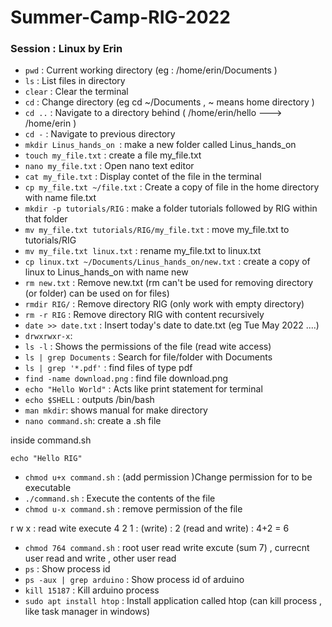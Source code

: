 # Summer-Camp-RIG-2022

### Session : Linux by Erin

- `pwd` : Current working directory (eg : /home/erin/Documents )
- `ls` : List files in directory
- `clear` : Clear the terminal
- `cd` : Change directory (eg cd ~/Documents , ~ means home directory )
- `cd ..` : Navigate to a directory behind ( /home/erin/hello ---> /home/erin )
- `cd -` : Navigate to previous directory
- `mkdir Linus_hands_on `: make a new folder called Linus_hands_on
- `touch my_file.txt` : create a file my_file.txt
- `nano my_file.txt` : Open nano text editor
- `cat my_file.txt` : Display contet of the file in the terminal
- `cp my_file.txt ~/file.txt` : Create a copy of file in the home directory with name file.txt
- `mkdir -p tutorials/RIG` : make a folder tutorials followed by RIG within that folder
- `mv my_file.txt tutorials/RIG/my_file.txt` : move my_file.txt to tutorials/RIG
- `mv my_file.txt linux.txt` : rename my_file.txt to linux.txt
- `cp linux.txt ~/Documents/Linus_hands_on/new.txt` : create a copy of linux to Linus_hands_on with name new
- `rm new.txt` : Remove new.txt (rm can't be used for removing directory (or folder) can be used on for files)
- `rmdir RIG/` : Remove directory RIG (only work with empty directory)
- `rm -r RIG` : Remove directory RIG with content recursively
- `date >> date.txt` : Insert today's date to date.txt (eg Tue May 2022 ....)
- `drwxrwxr-x`: 
- `ls -l` : Shows the permissions of the file (read wite access)
- `ls | grep Documents` : Search for file/folder with Documents 
- `ls | grep '*.pdf'` : find files of type pdf
- `find -name download.png` : find file download.png
- `echo "Hello World"` : Acts like print statement for terminal
- `echo $SHELL` : outputs /bin/bash
- `man mkdir`: shows manual for make directory
- `nano command.sh`: create a .sh file

inside command.sh

```
echo "Hello RIG"
```

- `chmod u+x command.sh` : (add permission )Change permission for to be executable
- `./command.sh` : Execute the contents of the file
- `chmod u-x command.sh` : remove permission of the file

r w x : read wite execute 
4 2 1 : 
(write) : 2 
(read and write) : 4+2 = 6

- `chmod 764 command.sh` : root user read write excute (sum 7) , currecnt user read and write , other user read
- `ps` : Show process id
- `ps -aux | grep arduino` :  Show process id of arduino
- `kill 15187` : Kill arduino process
- `sudo apt install htop` : Install application called htop (can kill process , like task manager in windows)


